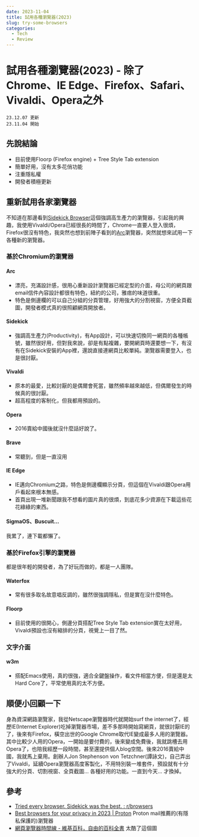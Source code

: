 ```yaml
---
date: 2023-11-04
title: 試用各種瀏覽器(2023)
slug: try-some-browsers
categories:
  - Tech
  - Review
---
```


# 試用各種瀏覽器(2023) - 除了Chrome、IE Edge、Firefox、Safari、Vivaldi、Opera之外

```text title="changelog"
23.12.07 更新
23.11.04 開始
```

## 先說結論

- 目前使用Floorp (Firefox engine) + Tree Style Tab extension
- 簡單好用，沒有太多花俏功能
- 注重隱私權
- 開發者積極更新


## 重新試用各家瀏覽器

不知道在那邊看到[Sidekick Browser](https://www.meetsidekick.com/)這個強調高生產力的瀏覽器，引起我的興趣，我使用Vivaldi/Opera已經很長的時間了，Chrome一直要人登入很煩，Firefox很沒有特色，我突然也想到前陣子看到的[Arc](https://arc.net/)瀏覽器，突然就想來試用一下各種新的瀏覽器。

<!-- more -->

### 基於Chromium的瀏覽器

#### Arc

- 漂亮，充滿設計感，很用心重新設計瀏覽器已經定型的介面，母公司的網頁跟email信件內容設計都很有特色，紐約的公司，雅痞的味道很重。
- 特色是側邊欄的可以自己分組的分頁管理，好用強大的分割視窗，方便全頁截圖，開發者模式真的很照顧網頁開放者。

#### Sidekick

- 強調高生產力(Productivity)，有App設計，可以快速切換同一網頁的各種帳號，雖然很好用，但對我來說，卻是有點複雜，要開網頁時還要想一下，有沒有在Sidekick安裝的App裡，還說直接連網頁比較單純。瀏覽器需要登入，也是很討厭。

#### Vivaldi

- 原本的最愛，比較討厭的是偶爾會死當，雖然頻率越來越低，但偶爾發生的時候真的很討厭。
- 超高程度的客制化，但我都用預設的。

#### Opera

- 2016賣給中國後就沒什麼話好說了。

#### Brave

- 常聽到，但是一直沒用

#### IE Edge

- IE邁向Chromium之路，特色是側邊欄顯示分頁，但這個在Vivaldi跟Opera用戶看起來根本無感。
- 首頁出現一堆新聞跟我不想看的圖片真的很煩，到底花多少資源在下載這些花花綠綠的東西。

#### SigmaOS、Buscuit...

我累了，連下載都懶了。

### 基於Firefox引擎的瀏覽器

都是很年輕的開發者，為了好玩而做的，都是一人團隊。

#### Waterfox

- 常有很多取名故意唱反調的，雖然很強調隱私，但是實在沒什麼特色。

#### Floorp

- 目前使用的很開心，側邊分頁搭配Tree Style Tab extension實在太好用，Vivaldi預設也沒有縮排的分頁，視覺上一目了然。

### 文字介面

#### w3m

- 搭配Emacs使用，真的很強，適合全鍵盤操作，看文件相當方便，但是還是太Hard Core了，平常使用真的太不方便。

## 順便小回顧一下

身為資深網路瀏覽家，我從Netscape瀏覽器時代就開始surf the internet了，經歷IE(Internet Explorer)吃掉瀏覽器市場，差不多那時開始寫網頁，就很討厭IE的了，後來有Firefox，橫空出世的Google Chrome取代IE變成最多人用的瀏覽器。其中比較少人用的Opera，一開始是要付費的，後來變成免費後，我就跳槽去用Opera了，也陪我經歷一段時間，甚至還提供個人blog空間。後來2016賣給中國，我就馬上棄用。創辦人Jon Stephenson von Tetzchner(譚詠文)，自己弄出了Vivaldi，延續Opera瀏覽器高度客製化，不用特別裝一堆套件，預設就有十分強大的分頁、切割視窗、全頁截圖... 各種好用的功能。一直到今天... 才換掉。


## 參考

- [Tried every browser. Sidekick was the best. : r/browsers](https://www.reddit.com/r/browsers/comments/162h7xa/tried_every_browser_sidekick_was_the_best/?rdt=56213)
- [Best browsers for your privacy in 2023 | Proton](https://proton.me/blog/best-browser-for-privacy) Proton mail推薦的(有隱私保護的)瀏覽器
- [網頁瀏覽器時間線 - 維基百科，自由的百科全書](https://zh.wikipedia.org/zh-tw/网页浏览器时间线#) 太酷了這個圖

